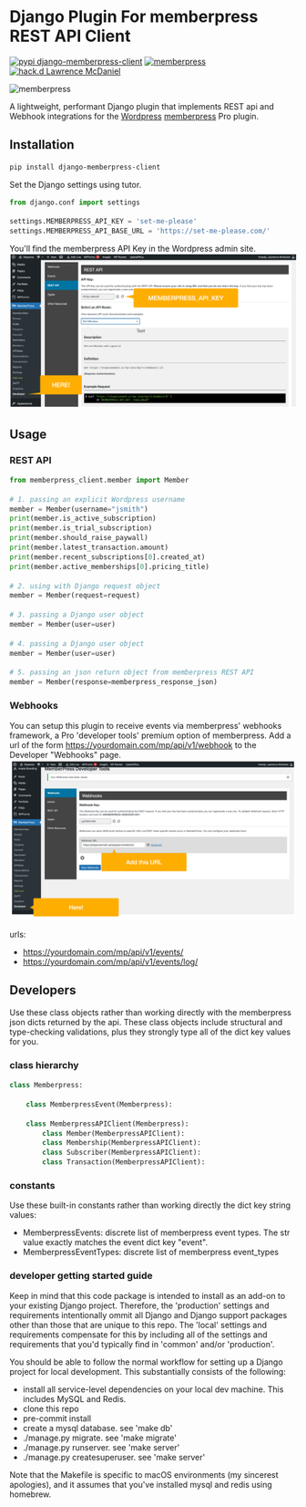 # Django Plugin For memberpress REST API Client

[![pypi django-memberpress-client](https://img.shields.io/static/v1?label=pypi&style=flat-square&color=0475b6&message=django-memberpress-client)](https://pypi.org/project/django-memberpress-client/) [![memberpress](https://img.shields.io/static/v1?label=memberpress&style=flat-square&color=04d4e4&message=REST%20API)](https://memberpress.com/addons/developer-tools/) [![hack.d Lawrence McDaniel](https://img.shields.io/badge/hack.d-Lawrence%20McDaniel-orange.svg)](https://lawrencemcdaniel.com)

![memberpress](https://memberpress.com/wp-content/uploads/2022/01/memberpress-logo-color.svg)

A lightweight, performant Django plugin that implements REST api and Webhook integrations for the [Wordpress](https://wordpress.org/) [memberpress](https://memberpress.com/blog/memberpress-developer-tools/) Pro plugin.

## Installation

```bash
pip install django-memberpress-client
```

Set the Django settings using tutor.

```python
from django.conf import settings

settings.MEMBERPRESS_API_KEY = 'set-me-please'
settings.MEMBERPRESS_API_BASE_URL = 'https://set-me-please.com/'
```

You'll find the memberpress API Key in the Wordpress admin site.
![memberpress API Key](doc/memberpress-api-key.png "memberpress API Key")

## Usage

### REST API

```python
from memberpress_client.member import Member

# 1. passing an explicit Wordpress username
member = Member(username="jsmith")
print(member.is_active_subscription)
print(member.is_trial_subscription)
print(member.should_raise_paywall)
print(member.latest_transaction.amount)
print(member.recent_subscriptions[0].created_at)
print(member.active_memberships[0].pricing_title)

# 2. using with Django request object
member = Member(request=request)

# 3. passing a Django user object
member = Member(user=user)

# 4. passing a Django user object
member = Member(user=user)

# 5. passing an json return object from memberpress REST API
member = Member(response=memberpress_response_json)
```

### Webhooks

You can setup this plugin to receive events via memberpress' webhooks framework, a Pro 'developer tools' premium option of memberpress. Add a url of the form https://yourdomain.com/mp/api/v1/webhook to the Developer "Webhooks" page.
![memberpress webhooks](doc/memberpress-api-webhook.png "memberpress webhooks")

urls:

- https://yourdomain.com/mp/api/v1/events/
- https://yourdomain.com/mp/api/v1/events/log/


## Developers

Use these class objects rather than working directly with the memberpress
json dicts returned by the api. These class objects include structural and type-checking validations,
plus they strongly type all of the dict key values for you.

### class hierarchy

```python
class Memberpress:

    class MemberpressEvent(Memberpress):

    class MemberpressAPIClient(Memberpress):
        class Member(MemberpressAPIClient):
        class Membership(MemberpressAPIClient):
        class Subscriber(MemberpressAPIClient):
        class Transaction(MemberpressAPIClient):
```

### constants

Use these built-in constants rather than working directly the dict key string values:

- MemberpressEvents: discrete list of memberpress event types. The str value exactly matches the event dict key "event".
- MemberpressEventTypes: discrete list of memberpress event_types

### developer getting started guide

Keep in mind that this code package is intended to install as an add-on to your existing Django project. Therefore,
the 'production' settings and requirements intentionally ommit all Django and Django support packages
other than those that are unique to this repo. The 'local' settings and requirements compensate for this by including all of the settings and requirements that you'd typically find in 'common' and/or 'production'.

You should be able to follow the normal workflow for setting up a Django project for local development. This substantially
consists of the following:

- install all service-level dependencies on your local dev machine. This includes MySQL and Redis.
- clone this repo
- pre-commit install
- create a mysql database. see 'make db'
- ./manage.py migrate. see 'make migrate'
- ./manage.py runserver. see 'make server'
- ./manage.py createsuperuser. see 'make server'

Note that the Makefile is specific to macOS environments (my sincerest apologies), and it assumes that you've installed mysql and redis using homebrew.
